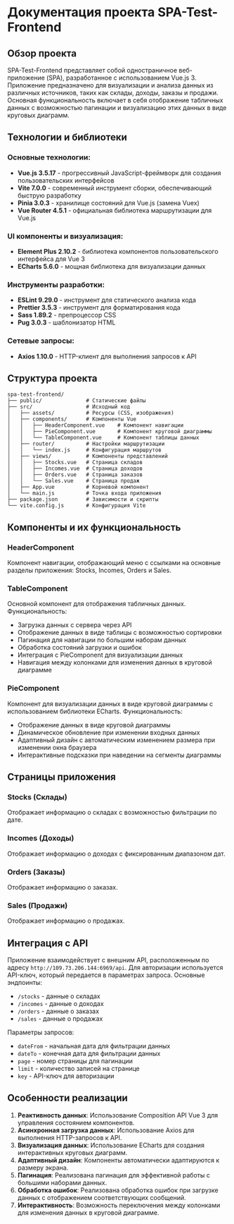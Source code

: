 # Документация проекта SPA-Test-Frontend

## Обзор проекта

SPA-Test-Frontend представляет собой одностраничное веб-приложение (SPA), разработанное с использованием Vue.js 3. Приложение предназначено для визуализации и анализа данных из различных источников, таких как склады, доходы, заказы и продажи. Основная функциональность включает в себя отображение табличных данных с возможностью пагинации и визуализацию этих данных в виде круговых диаграмм.

## Технологии и библиотеки

### Основные технологии:
- **Vue.js 3.5.17** - прогрессивный JavaScript-фреймворк для создания пользовательских интерфейсов
- **Vite 7.0.0** - современный инструмент сборки, обеспечивающий быструю разработку
- **Pinia 3.0.3** - хранилище состояний для Vue.js (замена Vuex)
- **Vue Router 4.5.1** - официальная библиотека маршрутизации для Vue.js

### UI компоненты и визуализация:
- **Element Plus 2.10.2** - библиотека компонентов пользовательского интерфейса для Vue 3
- **ECharts 5.6.0** - мощная библиотека для визуализации данных

### Инструменты разработки:
- **ESLint 9.29.0** - инструмент для статического анализа кода
- **Prettier 3.5.3** - инструмент для форматирования кода
- **Sass 1.89.2** - препроцессор CSS
- **Pug 3.0.3** - шаблонизатор HTML

### Сетевые запросы:
- **Axios 1.10.0** - HTTP-клиент для выполнения запросов к API

## Структура проекта

```
spa-test-frontend/
├── public/              # Статические файлы
├── src/                 # Исходный код
│   ├── assets/          # Ресурсы (CSS, изображения)
│   ├── components/      # Компоненты Vue
│   │   ├── HeaderComponent.vue    # Компонент навигации
│   │   ├── PieComponent.vue       # Компонент круговой диаграммы
│   │   └── TableComponent.vue     # Компонент таблицы данных
│   ├── router/          # Настройки маршрутизации
│   │   └── index.js     # Конфигурация маршрутов
│   ├── views/           # Компоненты представлений
│   │   ├── Stocks.vue   # Страница складов
│   │   ├── Incomes.vue  # Страница доходов
│   │   ├── Orders.vue   # Страница заказов
│   │   └── Sales.vue    # Страница продаж
│   ├── App.vue          # Корневой компонент
│   └── main.js          # Точка входа приложения
├── package.json         # Зависимости и скрипты
└── vite.config.js       # Конфигурация Vite
```

## Компоненты и их функциональность

### HeaderComponent
Компонент навигации, отображающий меню с ссылками на основные разделы приложения: Stocks, Incomes, Orders и Sales.

### TableComponent
Основной компонент для отображения табличных данных. Функциональность:
- Загрузка данных с сервера через API
- Отображение данных в виде таблицы с возможностью сортировки
- Пагинация для навигации по большим наборам данных
- Обработка состояний загрузки и ошибок
- Интеграция с PieComponent для визуализации данных
- Навигация между колонками для изменения данных в круговой диаграмме

### PieComponent
Компонент для визуализации данных в виде круговой диаграммы с использованием библиотеки ECharts. Функциональность:
- Отображение данных в виде круговой диаграммы
- Динамическое обновление при изменении входных данных
- Адаптивный дизайн с автоматическим изменением размера при изменении окна браузера
- Интерактивные подсказки при наведении на сегменты диаграммы

## Страницы приложения

### Stocks (Склады)
Отображает информацию о складах с возможностью фильтрации по дате.

### Incomes (Доходы)
Отображает информацию о доходах с фиксированным диапазоном дат.

### Orders (Заказы)
Отображает информацию о заказах.

### Sales (Продажи)
Отображает информацию о продажах.

## Интеграция с API

Приложение взаимодействует с внешним API, расположенным по адресу `http://109.73.206.144:6969/api`. Для авторизации используется API-ключ, который передается в параметрах запроса. Основные эндпоинты:

- `/stocks` - данные о складах
- `/incomes` - данные о доходах
- `/orders` - данные о заказах
- `/sales` - данные о продажах

Параметры запросов:
- `dateFrom` - начальная дата для фильтрации данных
- `dateTo` - конечная дата для фильтрации данных
- `page` - номер страницы для пагинации
- `limit` - количество записей на странице
- `key` - API-ключ для авторизации

## Особенности реализации

1. **Реактивность данных**: Использование Composition API Vue 3 для управления состоянием компонентов.
2. **Асинхронная загрузка данных**: Использование Axios для выполнения HTTP-запросов к API.
3. **Визуализация данных**: Использование ECharts для создания интерактивных круговых диаграмм.
4. **Адаптивный дизайн**: Компоненты автоматически адаптируются к размеру экрана.
5. **Пагинация**: Реализована пагинация для эффективной работы с большими наборами данных.
6. **Обработка ошибок**: Реализована обработка ошибок при загрузке данных с отображением соответствующих сообщений.
7. **Интерактивность**: Возможность переключения между колонками для изменения данных в круговой диаграмме.